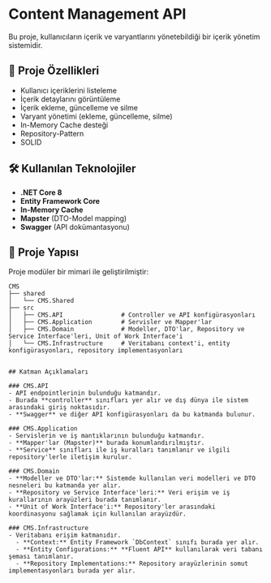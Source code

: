 # Content Management API

Bu proje, kullanıcıların içerik ve varyantlarını yönetebildiği bir içerik yönetim sistemidir. 

## 🚀 Proje Özellikleri

- Kullanıcı içeriklerini listeleme
- İçerik detaylarını görüntüleme
- İçerik ekleme, güncelleme ve silme
- Varyant yönetimi (ekleme, güncelleme, silme)
- In-Memory Cache desteği
- Repository-Pattern
- SOLID 

## 🛠️ Kullanılan Teknolojiler

- **.NET Core 8**
- **Entity Framework Core**
- **In-Memory Cache**
- **Mapster** (DTO-Model mapping)
- **Swagger** (API dokümantasyonu)


## 📂 Proje Yapısı

Proje modüler bir mimari ile geliştirilmiştir:

```plaintext
CMS
├── shared
│   └── CMS.Shared
├── src
│   ├── CMS.API                # Controller ve API konfigürasyonları
│   ├── CMS.Application        # Servisler ve Mapper'lar
│   ├── CMS.Domain             # Modeller, DTO'lar, Repository ve Service Interface'leri, Unit of Work Interface'i
│   └── CMS.Infrastructure     # Veritabanı context'i, entity konfigürasyonları, repository implementasyonları


## Katman Açıklamaları

### CMS.API
- API endpointlerinin bulunduğu katmandır.  
- Burada **controller** sınıfları yer alır ve dış dünya ile sistem arasındaki giriş noktasıdır.  
- **Swagger** ve diğer API konfigürasyonları da bu katmanda bulunur.  

### CMS.Application
- Servislerin ve iş mantıklarının bulunduğu katmandır.  
- **Mapper'lar (Mapster)** burada konumlandırılmıştır.  
- **Service** sınıfları ile iş kuralları tanımlanır ve ilgili repository'lerle iletişim kurulur.  

### CMS.Domain
- **Modeller ve DTO'lar:** Sistemde kullanılan veri modelleri ve DTO nesneleri bu katmanda yer alır.  
- **Repository ve Service Interface'leri:** Veri erişim ve iş kurallarının arayüzleri burada tanımlanır.  
- **Unit of Work Interface'i:** Repository'ler arasındaki koordinasyonu sağlamak için kullanılan arayüzdür.  

### CMS.Infrastructure
- Veritabanı erişim katmanıdır.  
  - **Context:** Entity Framework `DbContext` sınıfı burada yer alır.  
  - **Entity Configurations:** **Fluent API** kullanılarak veri tabanı şeması tanımlanır.  
  - **Repository Implementations:** Repository arayüzlerinin somut implementasyonları burada yer alır.  


